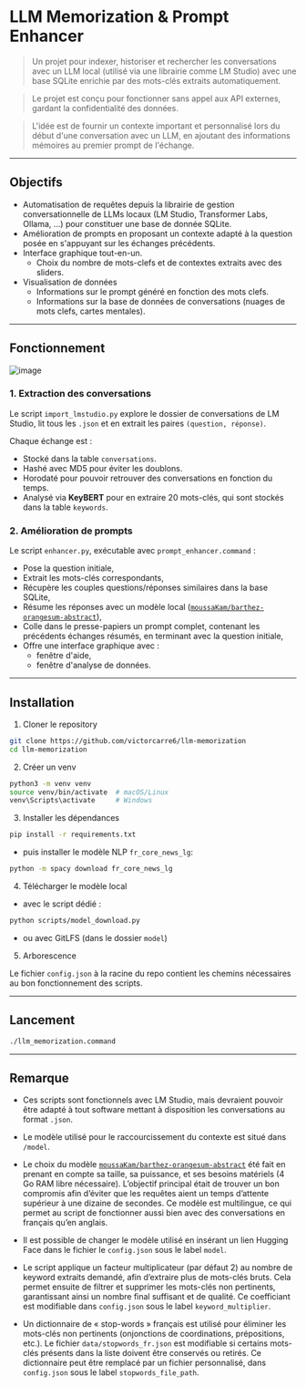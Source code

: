 # LLM Memorization & Prompt Enhancer

> Un projet pour indexer, historiser et rechercher les conversations avec un LLM local (utilisé via une librairie comme LM Studio) avec une base SQLite enrichie par des mots-clés extraits automatiquement.

> Le projet est conçu pour fonctionner sans appel aux API externes, gardant la confidentialité des données.

> L'idée est de fournir un contexte important et personnalisé lors du début d'une conversation avec un LLM, en ajoutant des informations mémoires au premier prompt de l'échange.

______

## Objectifs

- Automatisation de requêtes depuis la librairie de gestion conversationnelle de LLMs locaux (LM Studio, Transformer Labs, Ollama, ...) pour constituer une base de donnée SQLite.
- Amélioration de prompts en proposant un contexte adapté à la question posée en s'appuyant sur les échanges précédents.
- Interface graphique tout-en-un.
  - Choix du nombre de mots-clefs et de contextes extraits avec des sliders.
- Visualisation de données
  - Informations sur le prompt généré en fonction des mots clefs.
  - Informations sur la base de données de conversations (nuages de mots clefs, cartes mentales).
    
______

## Fonctionnement

![image](https://github.com/user-attachments/assets/a1ac907e-f830-4b99-934a-50b2394a248b)

### 1. Extraction des conversations

Le script `import_lmstudio.py` explore le dossier de conversations de LM Studio, lit tous les `.json` et en extrait les paires `(question, réponse)`.

Chaque échange est :  
- Stocké dans la table `conversations`.  
- Hashé avec MD5 pour éviter les doublons.  
- Horodaté pour pouvoir retrouver des conversations en fonction du temps.  
- Analysé via **KeyBERT** pour en extraire 20 mots-clés, qui sont stockés dans la table `keywords`.

### 2. Amélioration de prompts

Le script `enhancer.py`, exécutable avec `prompt_enhancer.command` :

- Pose la question initiale,  
- Extrait les mots-clés correspondants,  
- Récupère les couples questions/réponses similaires dans la base SQLite,  
- Résume les réponses avec un modèle local ([`moussaKam/barthez-orangesum-abstract`](https://huggingface.co/moussaKam/barthez-orangesum-abstract)),  
- Colle dans le presse-papiers un prompt complet, contenant les précédents échanges résumés, en terminant avec la question initiale,
- Offre une interface graphique avec :
  - fenêtre d'aide,
  - fenêtre d'analyse de données.
______

## Installation

1. Cloner le repository

```bash
git clone https://github.com/victorcarre6/llm-memorization
cd llm-memorization
```

2. Créer un venv

```bash
python3 -m venv venv
source venv/bin/activate  # macOS/Linux
venv\Scripts\activate     # Windows
```

3. Installer les dépendances

```bash
pip install -r requirements.txt
```

  - puis installer le modèle NLP `fr_core_news_lg`:

```bash
python -m spacy download fr_core_news_lg
```

4. Télécharger le modèle local

  - avec le script dédié : 

```bash
python scripts/model_download.py
```
  - ou avec GitLFS (dans le dossier `model`)

5. Arborescence

Le fichier `config.json` à la racine du repo contient les chemins nécessaires au bon fonctionnement des scripts. 

______

## Lancement

```bash
./llm_memorization.command
```
______

## Remarque

- Ces scripts sont fonctionnels avec LM Studio, mais devraient pouvoir être adapté à tout software mettant à disposition les conversations au format `.json`.

- Le modèle utilisé pour le raccourcissement du contexte est situé dans `/model`.

- Le choix du modèle [`moussaKam/barthez-orangesum-abstract`](https://huggingface.co/moussaKam/barthez-orangesum-abstract) été fait en prenant en compte sa taille, sa puissance, et ses besoins matériels (4 Go RAM libre nécessaire). L’objectif principal était de trouver un bon compromis afin d’éviter que les requêtes aient un temps d’attente supérieur à une dizaine de secondes. Ce modèle est multilingue, ce qui permet au script de fonctionner aussi bien avec des conversations en français qu’en anglais. 

- Il est possible de changer le modèle utilisé en insérant un lien Hugging Face dans le fichier le `config.json`  sous le label `model`.

- Le script applique un facteur multiplicateur (par défaut 2) au nombre de keyword extraits demandé, afin d’extraire plus de mots-clés bruts. Cela permet ensuite de filtrer et supprimer les mots-clés non pertinents, garantissant ainsi un nombre final suffisant et de qualité. Ce coefficiant est modifiable dans `config.json` sous le label `keyword_multiplier`.

- Un dictionnaire de « stop-words » français est utilisé pour éliminer les mots-clés non pertinents (onjonctions de coordinations, prépositions, etc.).
Le fichier `data/stopwords_fr.json` est modifiable si certains mots-clés présents dans la liste doivent être conservés ou retirés.
Ce dictionnaire peut être remplacé par un fichier personnalisé, dans `config.json` sous le label `stopwords_file_path`.
